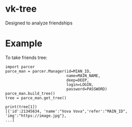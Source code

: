 # vk-tree
 Designed to analyze friendships

# Example
To take friends tree:

    import parcer
    parce_man = parcer.Manager(id=MIAN_ID,
                               name=MAIN_NAME,
                               deep=DEEP,
                               login=LOGIN,
                               password=PASSWORD)
    parce_man.build_tree()
    tree = parce_man.get_tree()

    print(tree[1])
    [{'id':21345634, 'name':"Vova Vova",'refer':"MAIN_ID", 'img':"https://image.jpg"},
    ...]
